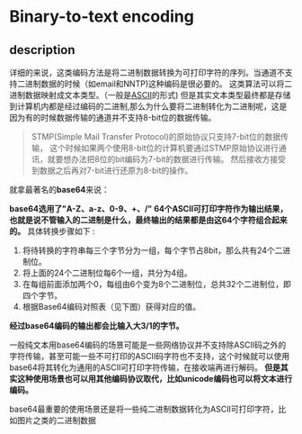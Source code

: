 # Binary-to-text encoding

## description

详细的来说，这类编码方法是将二进制数据转换为可打印字符的序列。当通道不支持二进制数据的时候（如email和NNTP)这种编码是很必要的。
这类算法可以将二进制数据映射成文本类型。（一般是[ASCII](https://en.wikipedia.org/wiki/ASCII)的形式)
但是其实文本类型最终都是存储到计算机内都是经过编码的二进制,那么为什么要将二进制转化为二进制呢，这是因为有的时候数据传输的通道并不支持8-bit位的数据传输。
>STMP(Simple Mail Transfer Protocol)的原始协议只支持7-bit位的数据传输，
>这个时候如果两个使用8-bit位的计算机要通过STMP原始协议进行通讯，就要想办法把8位的bit编码为7-bit的数据进行传输。
>然后接收方接受到数据之后再对7-bit进行还原为8-bit的操作。

就拿最著名的**base64**来说：

**base64选用了"A-Z、a-z、0-9、+、/" 64个ASCII可打印字符作为输出结果，也就是说不管输入的二进制是什么，最终输出的结果都是由这64个字符组合起来的。**
具体转换步骤如下 :
1. 将待转换的字符串每三个字节分为一组，每个字节占8bit，那么共有24个二进制位。
2. 将上面的24个二进制位每6个一组，共分为4组。
3. 在每组前面添加两个0，每组由6个变为8个二进制位，总共32个二进制位，即四个字节。
4. 根据Base64编码对照表（见下图）获得对应的值。

**经过base64编码的输出都会比输入大3/1的字节。**

一般纯文本用base64编码的场景可能是一些网络协议并不支持除ASCII码之外的字符传输，甚至可能一些不可打印的ASCII码字符也不支持，这个时候就可以使用base64将其转化为通用的ASCII可打印字符传输，在接收端再进行解码。
**但是其实这种使用场景也可以用其他编码协议取代，比如unicode编码也可以将文本进行编码。**

base64最重要的使用场景还是将一些纯二进制数据转化为ASCII可打印字符，比如图片之类的二进制数据
